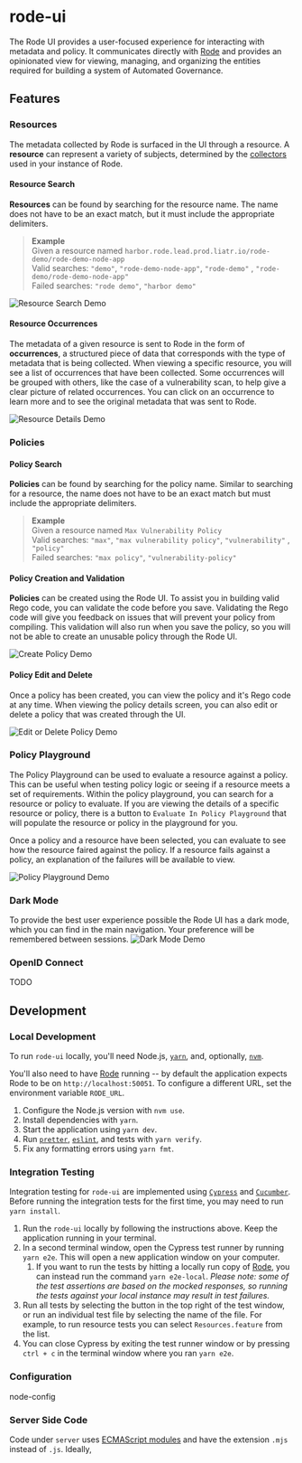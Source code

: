 # rode-ui

The Rode UI provides a user-focused experience for interacting with metadata and policy. It communicates directly with [Rode](https://github.com/rode/rode) and provides an opinionated view for viewing, managing, and organizing the entities required for building a system of Automated Governance.

## Features

### Resources

The metadata collected by Rode is surfaced in the UI through a resource. A **resource** can represent a variety of subjects, determined by the [collectors](https://github.com/rode/rode/blob/main/docs/collectors.md) used in your instance of Rode.

#### Resource Search

**Resources** can be found by searching for the resource name. The name does not have to be an exact match, but it must include the appropriate delimiters.

> **Example**  
> Given a resource named `harbor.rode.lead.prod.liatr.io/rode-demo/rode-demo-node-app`  
> Valid searches: `"demo"`, `"rode-demo-node-app"`, `"rode-demo"` , `"rode-demo/rode-demo-node-app"`  
> Failed searches: `"rode demo"`, `"harbor demo"`

![Resource Search Demo](./docs/images/ResourceSearchv2.gif)

#### Resource Occurrences

The metadata of a given resource is sent to Rode in the form of **occurrences**, a structured piece of data that corresponds with the type of metadata that is being collected. When viewing a specific resource, you will see a list of occurrences that have been collected. Some occurrences will be grouped with others, like the case of a vulnerability scan, to help give a clear picture of related occurrences. You can click on an occurrence to learn more and to see the original metadata that was sent to Rode.

![Resource Details Demo](./docs/images/ResourceDetailsv2.gif)

### Policies

#### Policy Search

**Policies** can be found by searching for the policy name. Similar to searching for a resource, the name does not have to be an exact match but must include the appropriate delimiters.

> **Example**  
> Given a resource named `Max Vulnerability Policy`  
> Valid searches: `"max"`, `"max vulnerability policy"`, `"vulnerability"` , `"policy"`  
> Failed searches: `"max policy"`, `"vulnerability-policy"`

#### Policy Creation and Validation

**Policies** can be created using the Rode UI. To assist you in building valid Rego code, you can validate the code before you save. Validating the Rego code will give you feedback on issues that will prevent your policy from compiling. This validation will also run when you save the policy, so you will not be able to create an unusable policy through the Rode UI.

![Create Policy Demo](./docs/images/CreatePolicyv2.gif)

#### Policy Edit and Delete

Once a policy has been created, you can view the policy and it's Rego code at any time. When viewing the policy details screen, you can also edit or delete a policy that was created through the UI.

![Edit or Delete Policy Demo](./docs/images/EditDeletePolicyv2.gif)

### Policy Playground

The Policy Playground can be used to evaluate a resource against a policy. This can be useful when testing policy logic or seeing if a resource meets a set of requirements. Within the policy playground, you can search for a resource or policy to evaluate. If you are viewing the details of a specific resource or policy, there is a button to `Evaluate In Policy Playground` that will populate the resource or policy in the playground for you.

Once a policy and a resource have been selected, you can evaluate to see how the resource faired against the policy. If a resource fails against a policy, an explanation of the failures will be available to view.

![Policy Playground Demo](./docs/images/PolicyPlaygroundv4.gif)

### Dark Mode

To provide the best user experience possible the Rode UI has a dark mode, which you can find in the main navigation. Your preference will be remembered between sessions.
![Dark Mode Demo](./docs/images/DarkModev2.gif)

### OpenID Connect

TODO

## Development

### Local Development

To run `rode-ui` locally, you'll need Node.js, [`yarn`](https://yarnpkg.com/), and, optionally, [`nvm`](https://github.com/nvm-sh/nvm).

You'll also need to have [Rode](https://github.com/rode/rode) running -- by default the application expects Rode to be on `http://localhost:50051`.
To configure a different URL, set the environment variable `RODE_URL`.

1. Configure the Node.js version with `nvm use`.
1. Install dependencies with `yarn`.
1. Start the application using `yarn dev`.
1. Run [`pretter`](https://prettier.io/), [`eslint`](https://eslint.org/), and tests with `yarn verify`.
1. Fix any formatting errors using `yarn fmt`.

### Integration Testing

Integration testing for `rode-ui` are implemented using [`Cypress`](https://www.cypress.io/) and [`Cucumber`](https://github.com/TheBrainFamily/cypress-cucumber-preprocessor). Before running the integration tests for the first time, you may need to run `yarn install`.

1. Run the `rode-ui` locally by following the instructions above. Keep the application running in your terminal.
1. In a second terminal window, open the Cypress test runner by running `yarn e2e`. This will open a new application window on your computer.
   1. If you want to run the tests by hitting a locally run copy of [Rode](https://github.com/rode/rode), you can instead run the command `yarn e2e-local`. _Please note: some of the test assertions are based on the mocked responses, so running the tests against your local instance may result in test failures._
1. Run all tests by selecting the button in the top right of the test window, or run an individual test file by selecting the name of the file. For example, to run resource tests you can select `Resources.feature` from the list.
1. You can close Cypress by exiting the test runner window or by pressing `ctrl + c` in the terminal window where you ran `yarn e2e`.

### Configuration

node-config

### Server Side Code

Code under `server` uses [ECMAScript modules](https://nodejs.org/api/esm.html) and have the extension `.mjs` instead of `.js`.
Ideally,
